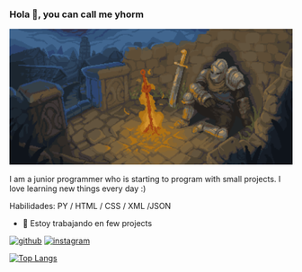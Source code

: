 ### Hola 👋, you can call me yhorm
![](https://github.com/yhorm4884/yhorm4884/blob/main/img/default_background.gif)

I am a junior programmer who is starting to program with small projects. I love learning new things every day :)

Habilidades: PY / HTML / CSS / XML /JSON

- 🔭 Estoy trabajando en few projects 


[<img src='https://cdn.jsdelivr.net/npm/simple-icons@3.0.1/icons/github.svg' alt='github' height='40'>](https://github.com/yhorm4884)  [<img src='https://cdn.jsdelivr.net/npm/simple-icons@3.0.1/icons/instagram.svg' alt='instagram' height='40'>](https://www.instagram.com/__badsim__/)  

[![Top Langs](https://github-readme-stats.vercel.app/api/top-langs/?username=yhorm4884)](https://github.com/anuraghazra/github-readme-stats)

